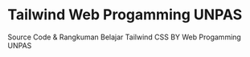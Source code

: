 # Tailwind Web Progamming UNPAS

Source Code & Rangkuman Belajar Tailwind CSS BY Web Progamming UNPAS
